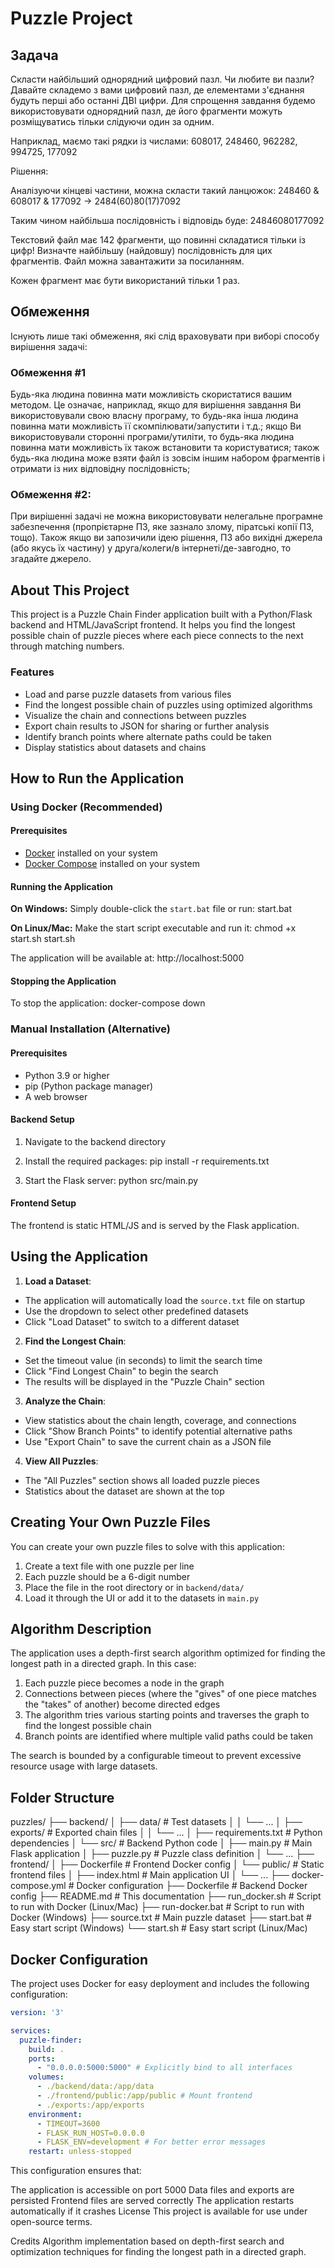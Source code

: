 # Puzzle Project

## Задача

Скласти найбільший однорядний цифровий пазл.
Чи любите ви пазли? Давайте складемо з вами цифровий пазл, де елементами з'єднання будуть перші або останні ДВІ цифри. Для спрощення завдання будемо використовувати однорядний пазл, де його фрагменти можуть розміщуватись тільки слідуючи один за одним.

Наприклад, маємо такі рядки із числами:
608017, 248460, 962282, 994725, 177092

Рішення:

Аналізуючи кінцеві частини, можна скласти такий ланцюжок:
248460 & 608017 & 177092 -> 2484(60)80(17)7092

Таким чином найбільша послідовність і відповідь буде: 24846080177092

Текстовий файл має 142 фрагменти, що повинні складатися тільки із цифр! Визначте найбільшу (найдовшу) послідовність для цих фрагментів. Файл можна завантажити за посиланням.

Кожен фрагмент має бути використаний тільки 1 раз.

## Обмеження

Існують лише такі обмеження, які слід враховувати при виборі способу вирішення задачі:

### Обмеження #1

Будь-яка людина повинна мати можливість скористатися вашим методом.
Це означає, наприклад, якщо для вирішення завдання Ви використовували свою власну програму, то будь-яка інша людина повинна мати можливість її скомпілювати/запустити і т.д.; якщо Ви використовували сторонні програми/утиліти, то будь-яка людина повинна мати можливість їх також встановити та користуватися; також будь-яка людина може взяти файл із зовсім іншим набором фрагментів і отримати із них відповідну послідовність;

### Обмеження #2:

При вирішенні задачі не можна використовувати нелегальне програмне забезпечення (пропрієтарне ПЗ, яке зазнало злому, піратські копії ПЗ, тощо). Також якщо ви запозичили ідею рішення, ПЗ або вихідні джерела (або якусь їх частину) у друга/колеги/в інтернеті/де-завгодно, то згадайте джерело.

## About This Project

This project is a Puzzle Chain Finder application built with a Python/Flask backend and HTML/JavaScript frontend. It helps you find the longest possible chain of puzzle pieces where each piece connects to the next through matching numbers.

### Features

- Load and parse puzzle datasets from various files
- Find the longest possible chain of puzzles using optimized algorithms
- Visualize the chain and connections between puzzles
- Export chain results to JSON for sharing or further analysis
- Identify branch points where alternate paths could be taken
- Display statistics about datasets and chains

## How to Run the Application

### Using Docker (Recommended)

#### Prerequisites

- [Docker](https://www.docker.com/get-started) installed on your system
- [Docker Compose](https://docs.docker.com/compose/install/) installed on your system

#### Running the Application

**On Windows:**
Simply double-click the `start.bat` file or run:
start.bat

**On Linux/Mac:**
Make the start script executable and run it:
chmod +x start.sh start.sh

The application will be available at: http://localhost:5000

#### Stopping the Application

To stop the application:
docker-compose down

### Manual Installation (Alternative)

#### Prerequisites

- Python 3.9 or higher
- pip (Python package manager)
- A web browser

#### Backend Setup

1. Navigate to the backend directory
2. Install the required packages:
   pip install -r requirements.txt

3. Start the Flask server:
   python src/main.py

#### Frontend Setup

The frontend is static HTML/JS and is served by the Flask application.

## Using the Application

1. **Load a Dataset**:

- The application will automatically load the `source.txt` file on startup
- Use the dropdown to select other predefined datasets
- Click "Load Dataset" to switch to a different dataset

2. **Find the Longest Chain**:

- Set the timeout value (in seconds) to limit the search time
- Click "Find Longest Chain" to begin the search
- The results will be displayed in the "Puzzle Chain" section

3. **Analyze the Chain**:

- View statistics about the chain length, coverage, and connections
- Click "Show Branch Points" to identify potential alternative paths
- Use "Export Chain" to save the current chain as a JSON file

4. **View All Puzzles**:

- The "All Puzzles" section shows all loaded puzzle pieces
- Statistics about the dataset are shown at the top

## Creating Your Own Puzzle Files

You can create your own puzzle files to solve with this application:

1. Create a text file with one puzzle per line
2. Each puzzle should be a 6-digit number
3. Place the file in the root directory or in `backend/data/`
4. Load it through the UI or add it to the datasets in `main.py`

## Algorithm Description

The application uses a depth-first search algorithm optimized for finding the longest path in a directed graph. In this case:

1. Each puzzle piece becomes a node in the graph
2. Connections between pieces (where the "gives" of one piece matches the "takes" of another) become directed edges
3. The algorithm tries various starting points and traverses the graph to find the longest possible chain
4. Branch points are identified where multiple valid paths could be taken

The search is bounded by a configurable timeout to prevent excessive resource usage with large datasets.

## Folder Structure

puzzles/ ├── backend/ │ ├── data/ # Test datasets │ │ └── ... │ ├── exports/ # Exported chain files │ │ └── ... │ ├── requirements.txt # Python dependencies │ └── src/ # Backend Python code │ ├── main.py # Main Flask application │ ├── puzzle.py # Puzzle class definition │ └── ... ├── frontend/ │ ├── Dockerfile # Frontend Docker config │ └── public/ # Static frontend files │ ├── index.html # Main application UI │ └── ... ├── docker-compose.yml # Docker configuration ├── Dockerfile # Backend Docker config ├── README.md # This documentation ├── run_docker.sh # Script to run with Docker (Linux/Mac) ├── run-docker.bat # Script to run with Docker (Windows) ├── source.txt # Main puzzle dataset ├── start.bat # Easy start script (Windows) └── start.sh # Easy start script (Linux/Mac)

## Docker Configuration

The project uses Docker for easy deployment and includes the following configuration:

```yaml
version: '3'

services:
  puzzle-finder:
    build: .
    ports:
      - "0.0.0.0:5000:5000" # Explicitly bind to all interfaces
    volumes:
      - ./backend/data:/app/data
      - ./frontend/public:/app/public # Mount frontend
      - ./exports:/app/exports
    environment:
      - TIMEOUT=3600
      - FLASK_RUN_HOST=0.0.0.0
      - FLASK_ENV=development # For better error messages
    restart: unless-stopped
```

This configuration ensures that:

The application is accessible on port 5000
Data files and exports are persisted
Frontend files are served correctly
The application restarts automatically if it crashes
License
This project is available for use under open-source terms.

Credits
Algorithm implementation based on depth-first search and optimization techniques for finding the longest path in a directed graph.